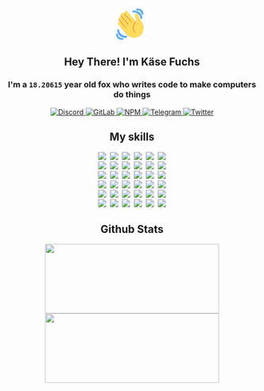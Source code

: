 <div><p align=center><img src=./resources/images/wave.gif width=64px height=64px></p><h2 align=center>Hey There! I'm Käse Fuchs</h2><h3 align=center>I'm a <code>18.20615</code> year old fox who writes code to make computers do things</h3><p align=center><a href=https://discord.com/users/507526681125322772><img alt=Discord src="https://img.shields.io/badge/Discord-5865F2?logo=discord&logoColor=white&style=flat-square#897afd96dcda2523c115a986b82985de"> </a><a href=https://gitlab.com/kasefuchs><img alt=GitLab src="https://img.shields.io/badge/GitLab-330F63?logo=gitlab&logoColor=white&style=flat-square#897afd96dcda2523c115a986b82985de"> </a><a href=https://npmjs.com/~kasefuchs><img alt=NPM src="https://img.shields.io/badge/NPM-CB3837?logo=npm&logoColor=white&style=flat-square#897afd96dcda2523c115a986b82985de"> </a><a href=https://t.me/kasefuchs><img alt=Telegram src="https://img.shields.io/badge/Telegram-2CA5E0?logo=telegram&logoColor=white&style=flat-square#897afd96dcda2523c115a986b82985de"> </a><a href=https://twitter.com/kasefuchs><img alt=Twitter src="https://img.shields.io/badge/Twitter-1DA1F2?logo=twitter&logoColor=white&style=flat-square#897afd96dcda2523c115a986b82985de"></a></p><h2 align=center>My skills</h2><p align=center><a href=https://aws.amazon.com/ ><picture><source srcset="https://skillicons.dev/icons?i=aws&theme=dark#897afd96dcda2523c115a986b82985de" media="(prefers-color-scheme: dark)"><source srcset="https://skillicons.dev/icons?i=aws&theme=light#897afd96dcda2523c115a986b82985de" media="(prefers-color-scheme: light), (prefers-color-scheme: no-preference)"><img src="https://skillicons.dev/icons?i=aws&theme=light#897afd96dcda2523c115a986b82985de"></picture></a>&nbsp;&nbsp;<a href=https://en.wikipedia.org/wiki/Bash_(Unix_shell)><picture><source srcset="https://skillicons.dev/icons?i=bash&theme=dark#897afd96dcda2523c115a986b82985de" media="(prefers-color-scheme: dark)"><source srcset="https://skillicons.dev/icons?i=bash&theme=light#897afd96dcda2523c115a986b82985de" media="(prefers-color-scheme: light), (prefers-color-scheme: no-preference)"><img src="https://skillicons.dev/icons?i=bash&theme=light#897afd96dcda2523c115a986b82985de"></picture></a>&nbsp;&nbsp;<a href=https://discord.com/developers/docs><picture><source srcset="https://skillicons.dev/icons?i=bots&theme=dark#897afd96dcda2523c115a986b82985de" media="(prefers-color-scheme: dark)"><source srcset="https://skillicons.dev/icons?i=bots&theme=light#897afd96dcda2523c115a986b82985de" media="(prefers-color-scheme: light), (prefers-color-scheme: no-preference)"><img src="https://skillicons.dev/icons?i=bots&theme=light#897afd96dcda2523c115a986b82985de"></picture></a>&nbsp;&nbsp;<a href=https://www.cloudflare.com/ ><picture><source srcset="https://skillicons.dev/icons?i=cloudflare&theme=dark#897afd96dcda2523c115a986b82985de" media="(prefers-color-scheme: dark)"><source srcset="https://skillicons.dev/icons?i=cloudflare&theme=light#897afd96dcda2523c115a986b82985de" media="(prefers-color-scheme: light), (prefers-color-scheme: no-preference)"><img src="https://skillicons.dev/icons?i=cloudflare&theme=light#897afd96dcda2523c115a986b82985de"></picture></a>&nbsp;&nbsp;<a href=https://en.wikipedia.org/wiki/CSS><picture><source srcset="https://skillicons.dev/icons?i=css&theme=dark#897afd96dcda2523c115a986b82985de" media="(prefers-color-scheme: dark)"><source srcset="https://skillicons.dev/icons?i=css&theme=light#897afd96dcda2523c115a986b82985de" media="(prefers-color-scheme: light), (prefers-color-scheme: no-preference)"><img src="https://skillicons.dev/icons?i=css&theme=light#897afd96dcda2523c115a986b82985de"></picture></a>&nbsp;&nbsp;<a href=https://www.docker.com/ ><picture><source srcset="https://skillicons.dev/icons?i=docker&theme=dark#897afd96dcda2523c115a986b82985de" media="(prefers-color-scheme: dark)"><source srcset="https://skillicons.dev/icons?i=docker&theme=light#897afd96dcda2523c115a986b82985de" media="(prefers-color-scheme: light), (prefers-color-scheme: no-preference)"><img src="https://skillicons.dev/icons?i=docker&theme=light#897afd96dcda2523c115a986b82985de"></picture></a><br><a href=https://www.electronjs.org/ ><picture><source srcset="https://skillicons.dev/icons?i=electron&theme=dark#897afd96dcda2523c115a986b82985de" media="(prefers-color-scheme: dark)"><source srcset="https://skillicons.dev/icons?i=electron&theme=light#897afd96dcda2523c115a986b82985de" media="(prefers-color-scheme: light), (prefers-color-scheme: no-preference)"><img src="https://skillicons.dev/icons?i=electron&theme=light#897afd96dcda2523c115a986b82985de"></picture></a>&nbsp;&nbsp;<a href=https://expressjs.com/ ><picture><source srcset="https://skillicons.dev/icons?i=express&theme=dark#897afd96dcda2523c115a986b82985de" media="(prefers-color-scheme: dark)"><source srcset="https://skillicons.dev/icons?i=express&theme=light#897afd96dcda2523c115a986b82985de" media="(prefers-color-scheme: light), (prefers-color-scheme: no-preference)"><img src="https://skillicons.dev/icons?i=express&theme=light#897afd96dcda2523c115a986b82985de"></picture></a>&nbsp;&nbsp;<a href=https://www.figma.com/ ><picture><source srcset="https://skillicons.dev/icons?i=figma&theme=dark#897afd96dcda2523c115a986b82985de" media="(prefers-color-scheme: dark)"><source srcset="https://skillicons.dev/icons?i=figma&theme=light#897afd96dcda2523c115a986b82985de" media="(prefers-color-scheme: light), (prefers-color-scheme: no-preference)"><img src="https://skillicons.dev/icons?i=figma&theme=light#897afd96dcda2523c115a986b82985de"></picture></a>&nbsp;&nbsp;<a href=https://firebase.google.com/ ><picture><source srcset="https://skillicons.dev/icons?i=firebase&theme=dark#897afd96dcda2523c115a986b82985de" media="(prefers-color-scheme: dark)"><source srcset="https://skillicons.dev/icons?i=firebase&theme=light#897afd96dcda2523c115a986b82985de" media="(prefers-color-scheme: light), (prefers-color-scheme: no-preference)"><img src="https://skillicons.dev/icons?i=firebase&theme=light#897afd96dcda2523c115a986b82985de"></picture></a>&nbsp;&nbsp;<a href=https://flask.palletsprojects.com/ ><picture><source srcset="https://skillicons.dev/icons?i=flask&theme=dark#897afd96dcda2523c115a986b82985de" media="(prefers-color-scheme: dark)"><source srcset="https://skillicons.dev/icons?i=flask&theme=light#897afd96dcda2523c115a986b82985de" media="(prefers-color-scheme: light), (prefers-color-scheme: no-preference)"><img src="https://skillicons.dev/icons?i=flask&theme=light#897afd96dcda2523c115a986b82985de"></picture></a>&nbsp;&nbsp;<a href=https://cloud.google.com/ ><picture><source srcset="https://skillicons.dev/icons?i=gcp&theme=dark#897afd96dcda2523c115a986b82985de" media="(prefers-color-scheme: dark)"><source srcset="https://skillicons.dev/icons?i=gcp&theme=light#897afd96dcda2523c115a986b82985de" media="(prefers-color-scheme: light), (prefers-color-scheme: no-preference)"><img src="https://skillicons.dev/icons?i=gcp&theme=light#897afd96dcda2523c115a986b82985de"></picture></a><br><a href=https://git-scm.com/ ><picture><source srcset="https://skillicons.dev/icons?i=git&theme=dark#897afd96dcda2523c115a986b82985de" media="(prefers-color-scheme: dark)"><source srcset="https://skillicons.dev/icons?i=git&theme=light#897afd96dcda2523c115a986b82985de" media="(prefers-color-scheme: light), (prefers-color-scheme: no-preference)"><img src="https://skillicons.dev/icons?i=git&theme=light#897afd96dcda2523c115a986b82985de"></picture></a>&nbsp;&nbsp;<a href=https://github.com/ ><picture><source srcset="https://skillicons.dev/icons?i=github&theme=dark#897afd96dcda2523c115a986b82985de" media="(prefers-color-scheme: dark)"><source srcset="https://skillicons.dev/icons?i=github&theme=light#897afd96dcda2523c115a986b82985de" media="(prefers-color-scheme: light), (prefers-color-scheme: no-preference)"><img src="https://skillicons.dev/icons?i=github&theme=light#897afd96dcda2523c115a986b82985de"></picture></a>&nbsp;&nbsp;<a href=https://gitlab.com/ ><picture><source srcset="https://skillicons.dev/icons?i=gitlab&theme=dark#897afd96dcda2523c115a986b82985de" media="(prefers-color-scheme: dark)"><source srcset="https://skillicons.dev/icons?i=gitlab&theme=light#897afd96dcda2523c115a986b82985de" media="(prefers-color-scheme: light), (prefers-color-scheme: no-preference)"><img src="https://skillicons.dev/icons?i=gitlab&theme=light#897afd96dcda2523c115a986b82985de"></picture></a>&nbsp;&nbsp;<a href=https://www.heroku.com/ ><picture><source srcset="https://skillicons.dev/icons?i=heroku&theme=dark#897afd96dcda2523c115a986b82985de" media="(prefers-color-scheme: dark)"><source srcset="https://skillicons.dev/icons?i=heroku&theme=light#897afd96dcda2523c115a986b82985de" media="(prefers-color-scheme: light), (prefers-color-scheme: no-preference)"><img src="https://skillicons.dev/icons?i=heroku&theme=light#897afd96dcda2523c115a986b82985de"></picture></a>&nbsp;&nbsp;<a href=https://en.wikipedia.org/wiki/HTML><picture><source srcset="https://skillicons.dev/icons?i=html&theme=dark#897afd96dcda2523c115a986b82985de" media="(prefers-color-scheme: dark)"><source srcset="https://skillicons.dev/icons?i=html&theme=light#897afd96dcda2523c115a986b82985de" media="(prefers-color-scheme: light), (prefers-color-scheme: no-preference)"><img src="https://skillicons.dev/icons?i=html&theme=light#897afd96dcda2523c115a986b82985de"></picture></a>&nbsp;&nbsp;<a href=https://en.wikipedia.org/wiki/JavaScript><picture><source srcset="https://skillicons.dev/icons?i=js&theme=dark#897afd96dcda2523c115a986b82985de" media="(prefers-color-scheme: dark)"><source srcset="https://skillicons.dev/icons?i=js&theme=light#897afd96dcda2523c115a986b82985de" media="(prefers-color-scheme: light), (prefers-color-scheme: no-preference)"><img src="https://skillicons.dev/icons?i=js&theme=light#897afd96dcda2523c115a986b82985de"></picture></a><br><a href=https://en.wikipedia.org/wiki/Linux><picture><source srcset="https://skillicons.dev/icons?i=linux&theme=dark#897afd96dcda2523c115a986b82985de" media="(prefers-color-scheme: dark)"><source srcset="https://skillicons.dev/icons?i=linux&theme=light#897afd96dcda2523c115a986b82985de" media="(prefers-color-scheme: light), (prefers-color-scheme: no-preference)"><img src="https://skillicons.dev/icons?i=linux&theme=light#897afd96dcda2523c115a986b82985de"></picture></a>&nbsp;&nbsp;<a href=https://mui.com/ ><picture><source srcset="https://skillicons.dev/icons?i=materialui&theme=dark#897afd96dcda2523c115a986b82985de" media="(prefers-color-scheme: dark)"><source srcset="https://skillicons.dev/icons?i=materialui&theme=light#897afd96dcda2523c115a986b82985de" media="(prefers-color-scheme: light), (prefers-color-scheme: no-preference)"><img src="https://skillicons.dev/icons?i=materialui&theme=light#897afd96dcda2523c115a986b82985de"></picture></a>&nbsp;&nbsp;<a href=https://en.wikipedia.org/wiki/Markdown><picture><source srcset="https://skillicons.dev/icons?i=md&theme=dark#897afd96dcda2523c115a986b82985de" media="(prefers-color-scheme: dark)"><source srcset="https://skillicons.dev/icons?i=md&theme=light#897afd96dcda2523c115a986b82985de" media="(prefers-color-scheme: light), (prefers-color-scheme: no-preference)"><img src="https://skillicons.dev/icons?i=md&theme=light#897afd96dcda2523c115a986b82985de"></picture></a>&nbsp;&nbsp;<a href=https://www.mongodb.com/ ><picture><source srcset="https://skillicons.dev/icons?i=mongodb&theme=dark#897afd96dcda2523c115a986b82985de" media="(prefers-color-scheme: dark)"><source srcset="https://skillicons.dev/icons?i=mongodb&theme=light#897afd96dcda2523c115a986b82985de" media="(prefers-color-scheme: light), (prefers-color-scheme: no-preference)"><img src="https://skillicons.dev/icons?i=mongodb&theme=light#897afd96dcda2523c115a986b82985de"></picture></a>&nbsp;&nbsp;<a href=https://www.mysql.com/ ><picture><source srcset="https://skillicons.dev/icons?i=mysql&theme=dark#897afd96dcda2523c115a986b82985de" media="(prefers-color-scheme: dark)"><source srcset="https://skillicons.dev/icons?i=mysql&theme=light#897afd96dcda2523c115a986b82985de" media="(prefers-color-scheme: light), (prefers-color-scheme: no-preference)"><img src="https://skillicons.dev/icons?i=mysql&theme=light#897afd96dcda2523c115a986b82985de"></picture></a>&nbsp;&nbsp;<a href=https://nextjs.org/ ><picture><source srcset="https://skillicons.dev/icons?i=nextjs&theme=dark#897afd96dcda2523c115a986b82985de" media="(prefers-color-scheme: dark)"><source srcset="https://skillicons.dev/icons?i=nextjs&theme=light#897afd96dcda2523c115a986b82985de" media="(prefers-color-scheme: light), (prefers-color-scheme: no-preference)"><img src="https://skillicons.dev/icons?i=nextjs&theme=light#897afd96dcda2523c115a986b82985de"></picture></a><br><a href=https://nodejs.org/en/ ><picture><source srcset="https://skillicons.dev/icons?i=nodejs&theme=dark#897afd96dcda2523c115a986b82985de" media="(prefers-color-scheme: dark)"><source srcset="https://skillicons.dev/icons?i=nodejs&theme=light#897afd96dcda2523c115a986b82985de" media="(prefers-color-scheme: light), (prefers-color-scheme: no-preference)"><img src="https://skillicons.dev/icons?i=nodejs&theme=light#897afd96dcda2523c115a986b82985de"></picture></a>&nbsp;&nbsp;<a href=https://www.postgresql.org/ ><picture><source srcset="https://skillicons.dev/icons?i=postgres&theme=dark#897afd96dcda2523c115a986b82985de" media="(prefers-color-scheme: dark)"><source srcset="https://skillicons.dev/icons?i=postgres&theme=light#897afd96dcda2523c115a986b82985de" media="(prefers-color-scheme: light), (prefers-color-scheme: no-preference)"><img src="https://skillicons.dev/icons?i=postgres&theme=light#897afd96dcda2523c115a986b82985de"></picture></a>&nbsp;&nbsp;<a href=https://learn.microsoft.com/en-us/powershell/ ><picture><source srcset="https://skillicons.dev/icons?i=powershell&theme=dark#897afd96dcda2523c115a986b82985de" media="(prefers-color-scheme: dark)"><source srcset="https://skillicons.dev/icons?i=powershell&theme=light#897afd96dcda2523c115a986b82985de" media="(prefers-color-scheme: light), (prefers-color-scheme: no-preference)"><img src="https://skillicons.dev/icons?i=powershell&theme=light#897afd96dcda2523c115a986b82985de"></picture></a>&nbsp;&nbsp;<a href=https://www.python.org/ ><picture><source srcset="https://skillicons.dev/icons?i=py&theme=dark#897afd96dcda2523c115a986b82985de" media="(prefers-color-scheme: dark)"><source srcset="https://skillicons.dev/icons?i=py&theme=light#897afd96dcda2523c115a986b82985de" media="(prefers-color-scheme: light), (prefers-color-scheme: no-preference)"><img src="https://skillicons.dev/icons?i=py&theme=light#897afd96dcda2523c115a986b82985de"></picture></a>&nbsp;&nbsp;<a href=https://www.raspberrypi.org/ ><picture><source srcset="https://skillicons.dev/icons?i=raspberrypi&theme=dark#897afd96dcda2523c115a986b82985de" media="(prefers-color-scheme: dark)"><source srcset="https://skillicons.dev/icons?i=raspberrypi&theme=light#897afd96dcda2523c115a986b82985de" media="(prefers-color-scheme: light), (prefers-color-scheme: no-preference)"><img src="https://skillicons.dev/icons?i=raspberrypi&theme=light#897afd96dcda2523c115a986b82985de"></picture></a>&nbsp;&nbsp;<a href=https://reactjs.org/ ><picture><source srcset="https://skillicons.dev/icons?i=react&theme=dark#897afd96dcda2523c115a986b82985de" media="(prefers-color-scheme: dark)"><source srcset="https://skillicons.dev/icons?i=react&theme=light#897afd96dcda2523c115a986b82985de" media="(prefers-color-scheme: light), (prefers-color-scheme: no-preference)"><img src="https://skillicons.dev/icons?i=react&theme=light#897afd96dcda2523c115a986b82985de"></picture></a><br><a href=https://redux.js.org/ ><picture><source srcset="https://skillicons.dev/icons?i=redux&theme=dark#897afd96dcda2523c115a986b82985de" media="(prefers-color-scheme: dark)"><source srcset="https://skillicons.dev/icons?i=redux&theme=light#897afd96dcda2523c115a986b82985de" media="(prefers-color-scheme: light), (prefers-color-scheme: no-preference)"><img src="https://skillicons.dev/icons?i=redux&theme=light#897afd96dcda2523c115a986b82985de"></picture></a>&nbsp;&nbsp;<a href=https://en.wikipedia.org/wiki/Regular_expression><picture><source srcset="https://skillicons.dev/icons?i=regex&theme=dark#897afd96dcda2523c115a986b82985de" media="(prefers-color-scheme: dark)"><source srcset="https://skillicons.dev/icons?i=regex&theme=light#897afd96dcda2523c115a986b82985de" media="(prefers-color-scheme: light), (prefers-color-scheme: no-preference)"><img src="https://skillicons.dev/icons?i=regex&theme=light#897afd96dcda2523c115a986b82985de"></picture></a>&nbsp;&nbsp;<a href=https://en.wikipedia.org/wiki/Sass_(stylesheet_language)><picture><source srcset="https://skillicons.dev/icons?i=sass&theme=dark#897afd96dcda2523c115a986b82985de" media="(prefers-color-scheme: dark)"><source srcset="https://skillicons.dev/icons?i=sass&theme=light#897afd96dcda2523c115a986b82985de" media="(prefers-color-scheme: light), (prefers-color-scheme: no-preference)"><img src="https://skillicons.dev/icons?i=sass&theme=light#897afd96dcda2523c115a986b82985de"></picture></a>&nbsp;&nbsp;<a href=https://www.typescriptlang.org/ ><picture><source srcset="https://skillicons.dev/icons?i=ts&theme=dark#897afd96dcda2523c115a986b82985de" media="(prefers-color-scheme: dark)"><source srcset="https://skillicons.dev/icons?i=ts&theme=light#897afd96dcda2523c115a986b82985de" media="(prefers-color-scheme: light), (prefers-color-scheme: no-preference)"><img src="https://skillicons.dev/icons?i=ts&theme=light#897afd96dcda2523c115a986b82985de"></picture></a>&nbsp;&nbsp;<a href=https://unity.com/ ><picture><source srcset="https://skillicons.dev/icons?i=unity&theme=dark#897afd96dcda2523c115a986b82985de" media="(prefers-color-scheme: dark)"><source srcset="https://skillicons.dev/icons?i=unity&theme=light#897afd96dcda2523c115a986b82985de" media="(prefers-color-scheme: light), (prefers-color-scheme: no-preference)"><img src="https://skillicons.dev/icons?i=unity&theme=light#897afd96dcda2523c115a986b82985de"></picture></a>&nbsp;&nbsp;<a href=https://workers.cloudflare.com/ ><picture><source srcset="https://skillicons.dev/icons?i=workers&theme=dark#897afd96dcda2523c115a986b82985de" media="(prefers-color-scheme: dark)"><source srcset="https://skillicons.dev/icons?i=workers&theme=light#897afd96dcda2523c115a986b82985de" media="(prefers-color-scheme: light), (prefers-color-scheme: no-preference)"><img src="https://skillicons.dev/icons?i=workers&theme=light#897afd96dcda2523c115a986b82985de"></picture></a><br></p><h2 align=center>Github Stats</h2><p align=center><picture><source srcset="https://github-readme-stats-kasefuchs.vercel.app/api/?count_private=true&hide_border=true&hide_rank=true&line_height=20&hide_title=true&username=Kasefuchs&theme=dark#897afd96dcda2523c115a986b82985de" media="(prefers-color-scheme: dark)"><source srcset="https://github-readme-stats-kasefuchs.vercel.app/api/?count_private=true&hide_border=true&hide_rank=true&line_height=20&hide_title=true&username=Kasefuchs&theme=light#897afd96dcda2523c115a986b82985de" media="(prefers-color-scheme: light), (prefers-color-scheme: no-preference)"><img align=middle width=350 height=140 src="https://github-readme-stats-kasefuchs.vercel.app/api/?count_private=true&hide_border=true&hide_rank=true&line_height=20&hide_title=true&username=Kasefuchs&theme=light#897afd96dcda2523c115a986b82985de"></picture><picture><source srcset="https://github-readme-stats-kasefuchs.vercel.app/api/top-langs/?count_private=true&hide_border=true&layout=compact&username=Kasefuchs&theme=dark#897afd96dcda2523c115a986b82985de" media="(prefers-color-scheme: dark)"><source srcset="https://github-readme-stats-kasefuchs.vercel.app/api/top-langs/?count_private=true&hide_border=true&layout=compact&username=Kasefuchs&theme=light#897afd96dcda2523c115a986b82985de" media="(prefers-color-scheme: light), (prefers-color-scheme: no-preference)"><img align=middle width=350 height=140 src="https://github-readme-stats-kasefuchs.vercel.app/api/top-langs/?count_private=true&hide_border=true&layout=compact&username=Kasefuchs&theme=light#897afd96dcda2523c115a986b82985de"></picture></p><img src="https://hit.yhype.me/github/profile?user_id=64592097#897afd96dcda2523c115a986b82985de" alt=""></div>